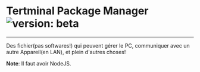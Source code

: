 # Tertminal Package Manager ![version: beta](https://img.shields.io/badge/version-beta-blue)
---
Des fichier(pas softwares!) qui peuvent gérer le PC, communiquer avec un autre Appareil(en LAN), et plein d'autres choses!

**Note**: Il faut  avoir NodeJS.
